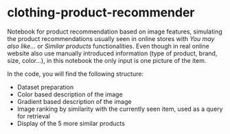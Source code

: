 # clothing-product-recommender

Notebook for product recommendation based on image features, simulating the product recommendations usually seen in online stores with <i>You may also like...</i> or <i>Similar products</i> functionalities. Even though in real online website also use manually introduced information (type of product, brand, size, color...), in this notebook the only input is one picture of the item.

In the code, you will find the following structure:
* Dataset preparation
* Color based description of the image
* Gradient based description of the image
* Image ranking by similarity with the currently seen item, used as a query for retrieval
* Display of the 5 more similar products


